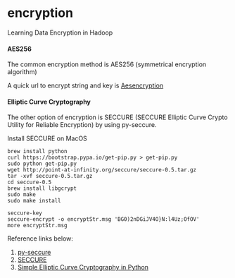# encryption
Learning Data Encryption in Hadoop

#### AES256
The common encryption method is AES256 (symmetrical encryption algorithm)

A quick url to encrypt string and key is [Aesencryption](http://aesencryption.net/)

#### Elliptic Curve Cryptography
The other option of encryption is SECCURE (SECCURE Elliptic Curve Crypto Utility for Reliable Encryption) by using py-seccure.

Install SECCURE on MacOS
```
brew install python
curl https://bootstrap.pypa.io/get-pip.py > get-pip.py
sudo python get-pip.py
wget http://point-at-infinity.org/seccure/seccure-0.5.tar.gz
tar -xvf seccure-0.5.tar.gz
cd seccure-0.5
brew install libgcrypt
sudo make
sudo make install

seccure-key
seccure-encrypt -o encryptStr.msg 'BG0)2nDGiJV4O}N:l4Uz;OfOV'
more encryptStr.msg
```

Reference links below:
1. [py-seccure](https://github.com/bwesterb/py-seccure)
2. [SECCURE](http://point-at-infinity.org/seccure/)
3. [Simple Elliptic Curve Cryptography in Python](https://blog.affien.com/archives/2013/04/16/simple-elliptic-curve-cryptography-in-python-compatible-with-seccure/comment-page-1/)
